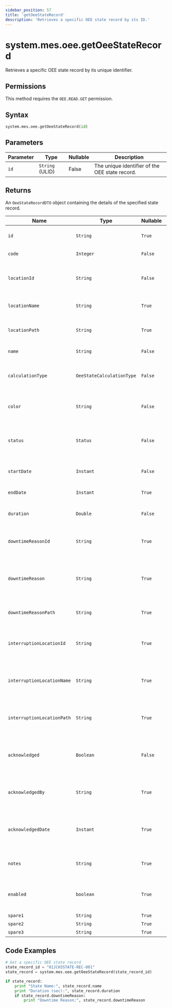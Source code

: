 ```yaml
---
sidebar_position: 57
title: 'getOeeStateRecord'
description: 'Retrieves a specific OEE state record by its ID.'
---
```


# system.mes.oee.getOeeStateRecord

Retrieves a specific OEE state record by its unique identifier.

## Permissions

This method requires the `OEE.READ.GET` permission.

## Syntax

```python
system.mes.oee.getOeeStateRecord(id)
```

## Parameters

| Parameter | Type            | Nullable | Description                                    |
| --------- | --------------- | -------- | ---------------------------------------------- |
| `id`      | `String` (ULID) | False    | The unique identifier of the OEE state record. |

## Returns

An `OeeStateRecordDTO` object containing the details of the specified state record.

| Name                       | Type                      | Nullable | Description                                                                | Default Value   |
| -------------------------- | ------------------------- | -------- | -------------------------------------------------------------------------- | --------------- |
| `id`                       | `String`                  | `True`   | The id of the OEE State Record                                             | `null`          |
| `code`                     | `Integer`                 | `False`  | Integer state number                                                       | `null`          |
| `locationId`               | `String`                  | `False`  | Identifier of the associated location where this state record was recorded | `null`          |
| `locationName`             | `String`                  | `True`   | Name of the associated location                                            | `null`          |
| `locationPath`             | `String`                  | `True`   | Path of the location where this state record was recorded                  | `null`          |
| `name`                     | `String`                  | `False`  | Name of the recorded state                                                 | `null`          |
| `calculationType`          | `OeeStateCalculationType` | `False`  | Specifies how this state contributes to OEE calculations                   | `DOWNTIME`      |
| `color`                    | `String`                  | `False`  | Hex color code representing the state visually                             | `"#000000"`     |
| `status`                   | `Status`                  | `False`  | Status of the OEE record (e.g., running, faulted, canceled, complete)      | `UNKNOWN`       |
| `startDate`                | `Instant`                 | `False`  | Start date and time of the state record                                    | `Instant.now()` |
| `endDate`                  | `Instant`                 | `True`   | End date and time of the state record                                      | `null`          |
| `duration`                 | `Double`                  | `False`  | Duration of the state record in seconds                                    | `0.0`           |
| `downtimeReasonId`         | `String`                  | `True`   | Identifier of the associated downtime reason, if applicable                | `null`          |
| `downtimeReason`           | `String`                  | `True`   | Title of the downtime reason. (Name - Code) For display purposes only      | `null`          |
| `downtimeReasonPath`       | `String`                  | `True`   | Path to the current downtime reason                                        | `null`          |
| `interruptionLocationId`   | `String`                  | `True`   | Location id that caused the blocked/starved state on the machine           | `null`          |
| `interruptionLocationName` | `String`                  | `True`   | Name of the interruption location that caused the blocked/starved state    | `null`          |
| `interruptionLocationPath` | `String`                  | `True`   | Location path that caused the blocked/starved state on the machine         | `null`          |
| `acknowledged`             | `Boolean`                 | `False`  | Boolean indicating whether the state record has been acknowledged          | `false`         |
| `acknowledgedBy`           | `String`                  | `True`   | Acknowledged By. This is the user who acknowledged the state record        | `null`          |
| `acknowledgedDate`         | `Instant`                 | `True`   | Acknowledged Date. This is the date when the state record was acknowledged | `null`          |
| `notes`                    | `String`                  | `True`   | Notes associated with the OEE State Record                                 | `null`          |
| `enabled`                  | `boolean`                 | `True`   | Indicates whether the OEE State Record is enabled                          | `true`          |
| `spare1`                   | `String`                  | `True`   | Extra field 1                                                              | `null`          |
| `spare2`                   | `String`                  | `True`   | Extra field 2                                                              | `null`          |
| `spare3`                   | `String`                  | `True`   | Extra field 3                                                              | `null`          |

## Code Examples

```python
# Get a specific OEE state record
state_record_id = "01JCH3STATE-REC-001"
state_record = system.mes.oee.getOeeStateRecord(state_record_id)

if state_record:
    print "State Name:", state_record.name
    print "Duration (sec):", state_record.duration
    if state_record.downtimeReason:
        print "Downtime Reason:", state_record.downtimeReason
```
